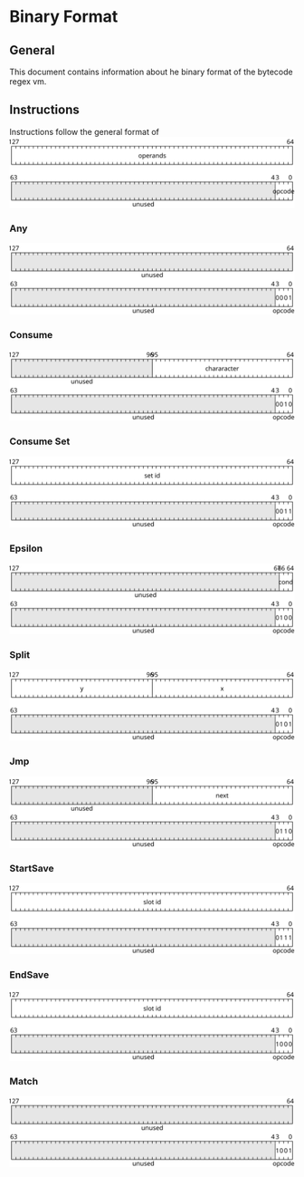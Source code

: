 # Binary Format

## General
This document contains information about he binary format of the bytecode regex vm.

## Instructions
Instructions follow the general format of
![opcode](./opcode.svg)

### Any
![any](./operations/any.svg)

### Consume
![consume](./operations/consume.svg)

### Consume Set
![consume_set](./operations/consume_set.svg)

### Epsilon
![epsilon](./operations/epsilon.svg)

### Split
![split](./operations/split.svg)

### Jmp
![jmp](./operations/jmp.svg)

### StartSave
![start_save](./operations/start_save.svg)

### EndSave
![end_save](./operations/end_save.svg)

### Match
![match](./operations/match.svg)
